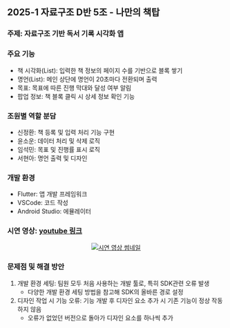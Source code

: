 ## 2025-1 자료구조 D반 5조 - 나만의 책탑

### 주제: 자료구조 기반 독서 기록 시각화 앱

### 주요 기능
- 책 시각화(List): 입력한 책 정보의 페이지 수를 기반으로 블록 쌓기
- 명언(List): 메인 상단에 명언이 20초마다 전환되며 출력
- 목표: 목표에 따른 진행 막대와 달성 여부 알림
- 팝업 정보: 책 블록 클릭 시 상세 정보 확인 기능

### 조원별 역할 분담
- 신정환: 책 등록 및 입력 처리 기능 구현
- 윤소운: 데이터 처리 및 삭제 로직
- 임석민: 목표 및 진행률 표시 로직
- 서현아: 명언 출력 및 디자인

### 개발 환경
- Flutter: 앱 개발 프레임워크
- VSCode: 코드 작성
- Android Studio: 에뮬레이터

### 시연 영상: [youtube 링크](https://youtube.com/shorts/WDhXVpSydcY?feature=share)

<p align="center">
    <a href="https://youtube.com/shorts/WDhXVpSydcY?feature=share">
        <img src="https://youtube.com/shorts/WDhXVpSydcY?feature=share/0.jpg" alt="시연 영상 썸네일">
    </a>
</p>

### 문제점 및 해결 방안
1. 개발 환경 세팅: 팀원 모두 처음 사용하는 개발 툴로, 특히 SDK관련 오류 발생
   - 다양한 개발 환경 세팅 방법을 참고해 SDK의 올바른 경로 설정
2. 디자인 작업 시 기능 오류: 기능 개발 후 디자인 요소 추가 시 기존 기능이 정상 작동하지 않음
   - 오류가 없었던 버전으로 돌아가 디자인 요소를 하나씩 추가
